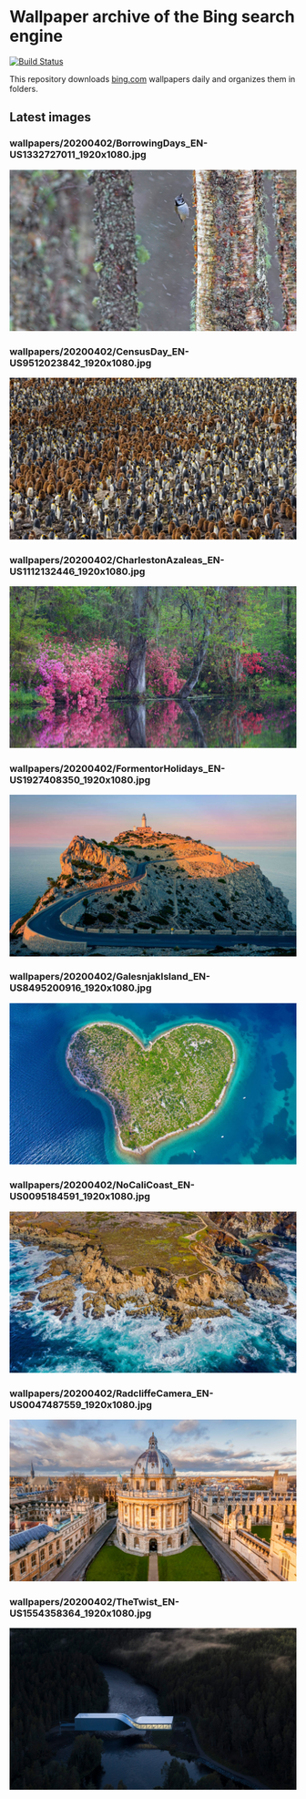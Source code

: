 # Wallpaper archive of the Bing search engine

[![Build Status](https://travis-ci.org/kijart/bing-daily-images-dl.svg?branch=wallpapers)](https://travis-ci.org/kijart/bing-daily-images-dl)

This repository downloads [bing.com](https://www.bing.com) wallpapers daily and organizes them in folders.

## Latest images

<!-- Wallpapers -->

### wallpapers/20200402/BorrowingDays_EN-US1332727011_1920x1080.jpg

![wallpapers/20200402/BorrowingDays_EN-US1332727011_1920x1080.jpg](wallpapers/20200402/BorrowingDays_EN-US1332727011_1920x1080.jpg)

### wallpapers/20200402/CensusDay_EN-US9512023842_1920x1080.jpg

![wallpapers/20200402/CensusDay_EN-US9512023842_1920x1080.jpg](wallpapers/20200402/CensusDay_EN-US9512023842_1920x1080.jpg)

### wallpapers/20200402/CharlestonAzaleas_EN-US1112132446_1920x1080.jpg

![wallpapers/20200402/CharlestonAzaleas_EN-US1112132446_1920x1080.jpg](wallpapers/20200402/CharlestonAzaleas_EN-US1112132446_1920x1080.jpg)

### wallpapers/20200402/FormentorHolidays_EN-US1927408350_1920x1080.jpg

![wallpapers/20200402/FormentorHolidays_EN-US1927408350_1920x1080.jpg](wallpapers/20200402/FormentorHolidays_EN-US1927408350_1920x1080.jpg)

### wallpapers/20200402/GalesnjakIsland_EN-US8495200916_1920x1080.jpg

![wallpapers/20200402/GalesnjakIsland_EN-US8495200916_1920x1080.jpg](wallpapers/20200402/GalesnjakIsland_EN-US8495200916_1920x1080.jpg)

### wallpapers/20200402/NoCaliCoast_EN-US0095184591_1920x1080.jpg

![wallpapers/20200402/NoCaliCoast_EN-US0095184591_1920x1080.jpg](wallpapers/20200402/NoCaliCoast_EN-US0095184591_1920x1080.jpg)

### wallpapers/20200402/RadcliffeCamera_EN-US0047487559_1920x1080.jpg

![wallpapers/20200402/RadcliffeCamera_EN-US0047487559_1920x1080.jpg](wallpapers/20200402/RadcliffeCamera_EN-US0047487559_1920x1080.jpg)

### wallpapers/20200402/TheTwist_EN-US1554358364_1920x1080.jpg

![wallpapers/20200402/TheTwist_EN-US1554358364_1920x1080.jpg](wallpapers/20200402/TheTwist_EN-US1554358364_1920x1080.jpg)

